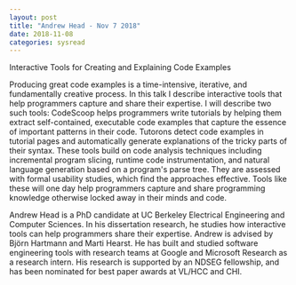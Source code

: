 ```yaml
---
layout: post
title: "Andrew Head - Nov 7 2018"
date: 2018-11-08
categories: sysread
---
```


Interactive Tools for Creating and Explaining Code Examples


Producing great code examples is a time-intensive, iterative, and fundamentally creative process. In this talk I describe interactive tools that help programmers capture and share their expertise. I will describe two such tools: CodeScoop helps programmers write tutorials by helping them extract self-contained, executable code examples that capture the essence of important patterns in their code. Tutorons detect code examples in tutorial pages and automatically generate explanations of the tricky parts of their syntax. These tools build on code analysis techniques including incremental program slicing, runtime code instrumentation, and natural language generation based on a program's parse tree. They are assessed with formal usability studies, which find the approaches effective. Tools like these will one day help programmers capture and share programming knowledge otherwise locked away in their minds and code.

Andrew Head is a PhD candidate at UC Berkeley Electrical Engineering and Computer Sciences. In his dissertation research, he studies how interactive tools can help programmers share their expertise. Andrew is advised by Björn Hartmann and Marti Hearst. He has built and studied software engineering tools with research teams at Google and Microsoft Research as a research intern. His research is supported by an NDSEG fellowship, and has been nominated for best paper awards at VL/HCC and CHI.
